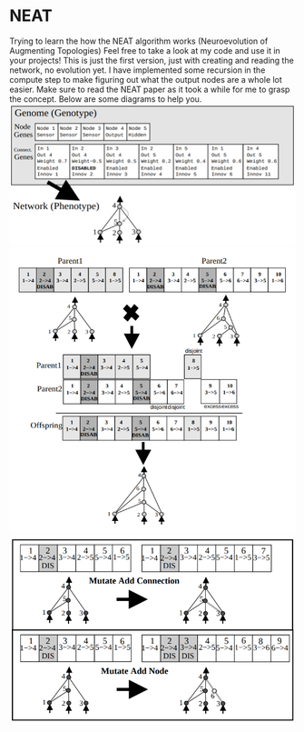 # NEAT
Trying to learn the how the NEAT algorithm works (Neuroevolution of Augmenting Topologies)
Feel free to take a look at my code and use it in your projects!
This is just the first version, just with creating and reading the network, no evolution yet. I have implemented some recursion in the compute step to make figuring out what the output nodes are a whole lot easier. Make sure to read the NEAT paper as it took a while for me to grasp the concept. Below are some diagrams to help you.
![genome-phenotype](/genome-phenotype.png)
![genome-phenotype](/crossover.png)
![genome-phenotype](/mutate.png)
